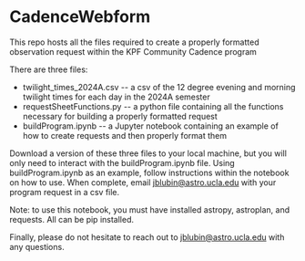# CadenceWebform
This repo hosts all the files required to create a properly formatted observation request within the KPF Community Cadence program

There are three files:
- twilight_times_2024A.csv -- a csv of the 12 degree evening and morning twilight times for each day in the 2024A semester
- requestSheetFunctions.py -- a python file containing all the functions necessary for building a properly formatted request
- buildProgram.ipynb -- a Jupyter notebook containing an example of how to create requests and then properly format them

Download a version of these three files to your local machine, but you will only need to interact with the buildProgram.ipynb file. Using buildProgram.ipynb as an example, follow instructions within the notebook on how to use. When complete, email jblubin@astro.ucla.edu with your program request in a csv file. 

Note: to use this notebook, you must have installed astropy, astroplan, and requests. All can be pip installed.

Finally, please do not hesitate to reach out to jblubin@astro.ucla.edu with any questions.
